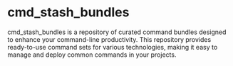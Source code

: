 # cmd_stash_bundles
cmd_stash_bundles is a repository of curated command bundles designed to enhance your command-line productivity. This repository provides ready-to-use command sets for various technologies, making it easy to manage and deploy common commands in your projects.
